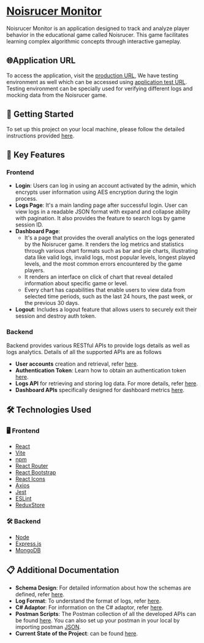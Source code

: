 # [Noisrucer Monitor](https://game-monitor.onrender.com/)

Noisrucer Monitor is an application designed to track and analyze player behavior 
in the educational game called Noisrucer. This game facilitates learning 
complex algorithmic concepts through interactive gameplay.

## 🌐Application URL 

To access the application, visit the [production URL](https://game-monitor.onrender.com/),
We have testing environment as well which can be accessed using [application test URL](https://noisrucer-test.onrender.com/). Testing environment can be specially used for verifying different logs and mocking data from the Noisrucer game.

## 🚀 Getting Started

To set up this project on your local machine, please follow the detailed instructions provided [here](Documentation/ProjectSetup.md).

## 🎯 Key Features

### Frontend

- **Login**: Users can log in using an account activated by the admin, which encrypts user information using AES encryption during the login process.
- **Logs Page**: It's a main landing page after successful login. User can view logs in a readable JSON format with expand and collapse ability with pagination. It also provides the feature to search logs by game session ID.
- **Dashboard Page**:
  - It's a page that provides the overall analytics on the logs generated by the Noisrucer game. It renders the log metrics and statistics through various chart formats such as bar and pie charts, illustrating data like valid logs, invalid logs, most popular levels, longest played levels, and the most common errors encountered by the game players.
  - It renders an interface on click of chart that reveal detailed information about specific game or level.
  - Every chart has capabilities that enable users to view data from selected time periods, such as the last 24 hours, the past week, or the previous 30 days.
- **Logout**: Includes a logout feature that allows users to securely exit their session and destroy auth token.

### Backend
  Backend provides various RESTful APIs to provide logs details as well as logs analytics. Details of all the supported APIs are as follows
  - **User accounts** creation and retrieval, refer [here](Documentation/UserAccount.md).
  - **Authentication Token**: Learn how to obtain an authentication token [here](Documentation/AuthToken.md).
  - **Logs API** for retrieving and storing log data. For more details, refer [here](Documentation/LogAPIs.md).
  - **Dashboard APIs** specifically designed for dashboard metrics [here](Documentation/DashboardAPIs.md).

##  🛠️ Technologies Used

###  🖥️ Frontend

- [React](https://react.dev/)
- [Vite](https://vitejs.dev/guide/)
- [npm](https://docs.npmjs.com/getting-started/what-is-npm)
- [React Router](https://v5.reactrouter.com/web/guides/quick-start)
- [React Bootstrap](https://react-bootstrap.github.io/getting-started/introduction)
- [React Icons](https://react-icons.github.io/react-icons/search?q=loca)
- [Axios](https://github.com/axios/axios)
- [Jest](https://jestjs.io/docs/getting-started)
- [ESLint](https://eslint.org/docs/latest/use/getting-started)
- [ReduxStore](https://redux.js.org/api/store)

###  🛠️ Backend

- [Node](https://nodejs.org/docs/)
- [Express.js](https://expressjs.com/)
- [MongoDB](https://www.mongodb.com/docs/)

## 📋 Additional Documentation

- **Schema Design**: For detailed information about how the schemas are defined, refer [here](Documentation/SchemaDesign.md).
- **Log Format**: To understand the format of logs, refer [here](Documentation/JSONFormat.md).
- **C# Adaptor**: For information on the C# adaptor, refer [here](Documentation/CSharpAdaptor.md).
- **Postman Scripts**: The Postman collection of all the developed APIs can be found [here](https://web.postman.co/workspace/6a97e401-1c18-4225-871b-6d3bcb40eca3/collection/25901970-6f4a9445-1a74-4481-b317-99a76af348a0). You can also set up your postman in your local by importing postman [JSON](PostmanScripts/EDCSDEV.LogsMonitor.json).
- **Current State of the Project**: can be found [here](/Documentation/CurrentStateofProject.md).

